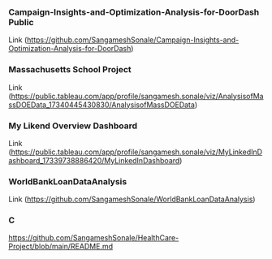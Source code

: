 ### Campaign-Insights-and-Optimization-Analysis-for-DoorDash Public
Link (https://github.com/SangameshSonale/Campaign-Insights-and-Optimization-Analysis-for-DoorDash)
### Massachusetts School Project
Link (https://public.tableau.com/app/profile/sangamesh.sonale/viz/AnalysisofMassDOEData_17340445430830/AnalysisofMassDOEData)
### My Likend Overview Dashboard
Link (https://public.tableau.com/app/profile/sangamesh.sonale/viz/MyLinkedInDashboard_17339738886420/MyLinkedInDashboard)
### WorldBankLoanDataAnalysis
Link (https://github.com/SangameshSonale/WorldBankLoanDataAnalysis)
### C
https://github.com/SangameshSonale/HealthCare-Project/blob/main/README.md

